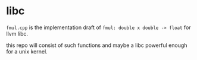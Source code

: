 # libc
`fmul.cpp` is the implementation  draft of `fmul: double x double -> float` for llvm libc.

this repo will consist of such functions and maybe a libc powerful enough for a unix kernel.
